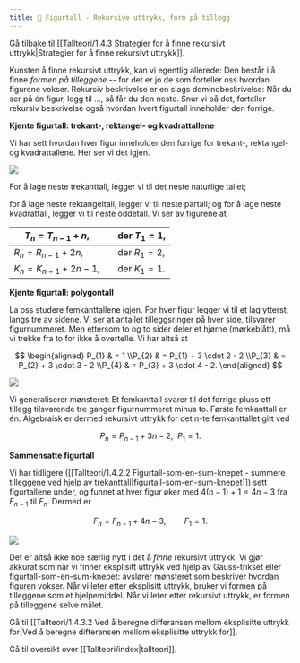 ```yaml
---
title: 📄 Figurtall - Rekursive uttrykk, form på tillegg
---
```

Gå tilbake til [[Tallteori/1.4.3 Strategier for å finne rekursivt uttrykk|Strategier for å finne rekursivt uttrykk]].


Kunsten å finne rekursivt uttrykk, kan vi egentlig allerede: Den består i å finne *formen på tilleggene* -- for det er jo de som forteller oss hvordan figurene vokser. Rekursiv beskrivelse er en slags dominobeskrivelse: Når du ser på én figur, legg til ..., så får du den neste. Snur vi på det, forteller rekursiv beskrivelse også hvordan hvert figurtall inneholder den forrige.

**Kjente figurtall: trekant-, rektangel- og kvadrattallene**

Vi har sett hvordan hver figur inneholder den forrige for trekant-, rektangel- og kvadrattallene. Her ser vi det igjen.

![](Files/media/image29.png)


For å lage neste trekanttall, legger vi til det neste naturlige tallet;

for å lage neste rektangeltall, legger vi til neste partall; og for å lage neste kvadrattall, legger vi til neste oddetall. Vi ser av figurene at



| $T_n = T_{n-1}+n$,            |     | der $T_{1} = 1$, |
| ----------------------------- | --- | ---------------- |
| $R_{n} = R_{n - 1} + 2n$,     |     | der $R_{1} = 2,$ |
| $K_{n} = K_{n - 1} + 2n - 1$, |     | der $K_{1} = 1$. |



**Kjente figurtall: polygontall**

La oss studere femkanttallene igjen. For hver figur legger vi til et lag ytterst, langs tre av sidene. Vi ser at antallet tilleggsringer på hver side, tilsvarer figurnummeret. Men ettersom to og to sider deler et hjørne (mørkeblått), må vi trekke fra to for ikke å overtelle. Vi har altså at

$$
\begin{aligned} 
P_{1} & = 1
\\P_{2} & = P_{1} + 3 \cdot 2 - 2
\\P_{3} & = P_{2} + 3 \cdot 3 - 2
\\P_{4} & = P_{3} + 3 \cdot 4 - 2.
\end{aligned} 
$$

![](Files/media/image30.png)

Vi generaliserer mønsteret: Et femkanttall svarer til det forrige pluss ett tillegg tilsvarende tre ganger figurnummeret minus to. Første femkanttall er én. Algebraisk er dermed rekursivt uttrykk for det $n$-te femkanttallet gitt ved

$$
P_{n} = P_{n - 1} + 3n - 2,\ \ P_{1} = 1.
$$

**Sammensatte figurtall**

Vi har tidligere
([[Tallteori/1.4.2.2 Figurtall-som-en-sum-knepet - summere tilleggene ved hjelp av trekanttall|figurtall-som-en-sum-knepet]])
sett figurtallene under, og funnet at hver figur øker med $4(n - 1) + 1 = 4n - 3$ fra $F_{n - 1}$ til $F_{n}$. Dermed er 

$$
F_{n} = F_{n - 1} + 4n - 3,\quad \quad F_{1} = 1.
$$

![](Files/media/image22.png)

Det er altså ikke noe særlig nytt i det å *finne* rekursivt uttrykk. Vi gjør akkurat som når vi finner eksplisitt uttrykk ved hjelp av Gauss-trikset eller figurtall-som-en-sum-knepet: avslører mønsteret som beskriver hvordan figuren vokser. Når vi leter etter eksplisitt uttrykk, bruker vi formen på tilleggene som et hjelpemiddel. Når vi leter etter rekursivt uttrykk, er formen på tilleggene selve målet.

Gå til [[Tallteori/1.4.3.2 Ved å beregne differansen mellom eksplisitte uttrykk for|Ved å beregne differansen mellom eksplisitte uttrykk for]].

Gå til oversikt over [[Tallteori/index|tallteori]].